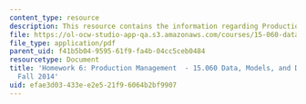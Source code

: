 ```yaml
---
content_type: resource
description: This resource contains the information regarding Production Management.
file: https://ol-ocw-studio-app-qa.s3.amazonaws.com/courses/15-060-data-models-and-decisions-fall-2014/efae3d03433ee2e521f96064b2bf9907_MIT15_060F14_HW6-F14.pdf
file_type: application/pdf
parent_uid: f41b5b04-9595-61f9-fa4b-04cc5ceb0484
resourcetype: Document
title: 'Homework 6: Production Management  - 15.060 Data, Models, and Decisions -
  Fall 2014'
uid: efae3d03-433e-e2e5-21f9-6064b2bf9907
---
```

